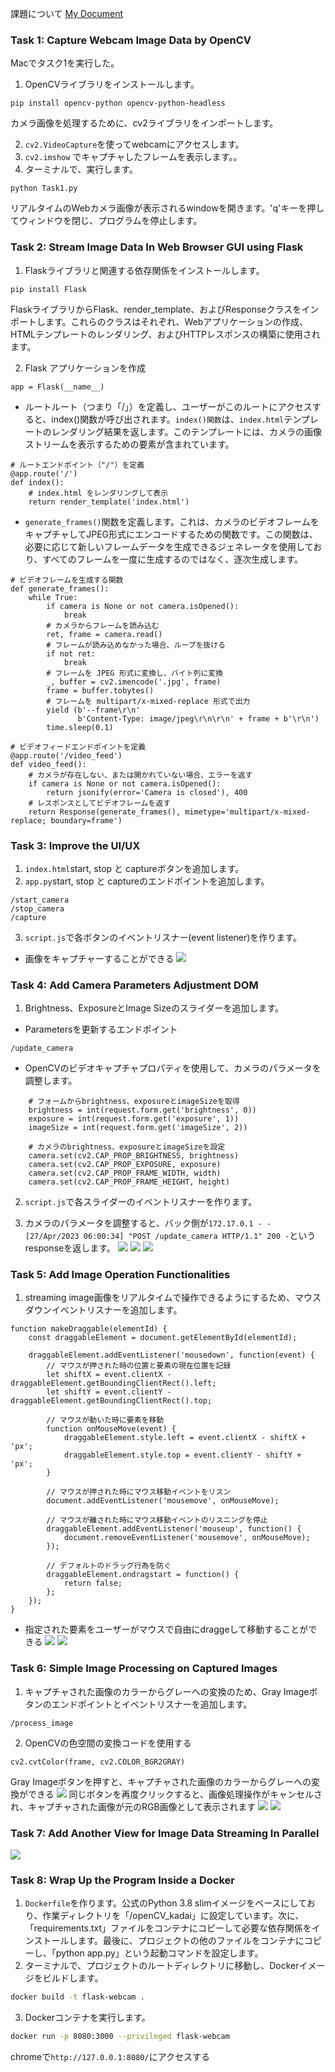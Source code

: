 課題について
[My Document](files/(Fullstack)_Realtime_Image_Streaming_using_Flask.pdf
)

### Task 1: Capture Webcam Image Data by OpenCV
Macでタスク1を実行した。
1. OpenCVライブラリをインストールします。
```
pip install opencv-python opencv-python-headless
```
カメラ画像を処理するために、cv2ライブラリをインポートします。

2. `cv2.VideoCapture`を使ってwebcamにアクセスします。
3. `cv2.imshow` でキャプチャしたフレームを表示します。。
4. ターミナルで、実行します。
```
python Task1.py
```
リアルタイムのWebカメラ画像が表示されるwindowを開きます。'q'キーを押してウィンドウを閉じ、プログラムを停止します。

### Task 2: Stream Image Data In Web Browser GUI using Flask
1. Flaskライブラリと関連する依存関係をインストールします。
```
pip install Flask
```
FlaskライブラリからFlask、render_template、およびResponseクラスをインポートします。これらのクラスはそれぞれ、Webアプリケーションの作成、HTMLテンプレートのレンダリング、およびHTTPレスポンスの構築に使用されます。


2. Flask アプリケーションを作成
```
app = Flask(__name__)

```

* ルートルート（つまり「/」）を定義し、ユーザーがこのルートにアクセスすると、index()関数が呼び出されます。`index()関数`は、`index.html`テンプレートのレンダリング結果を返します。このテンプレートには、カメラの画像ストリームを表示するための<img>要素が含まれています。
```
# ルートエンドポイント（"/"）を定義
@app.route('/')
def index():
    # index.html をレンダリングして表示
    return render_template('index.html')
```

* `generate_frames()`関数を定義します。これは、カメラのビデオフレームをキャプチャしてJPEG形式にエンコードするための関数です。この関数は、必要に応じて新しいフレームデータを生成できるジェネレータを使用しており、すべてのフレームを一度に生成するのではなく、逐次生成します。
```
# ビデオフレームを生成する関数
def generate_frames():
    while True:
        if camera is None or not camera.isOpened():
            break
        # カメラからフレームを読み込む
        ret, frame = camera.read()
        # フレームが読み込めなかった場合、ループを抜ける
        if not ret:
            break
        # フレームを JPEG 形式に変換し、バイト列に変換
        _, buffer = cv2.imencode('.jpg', frame)
        frame = buffer.tobytes()
        # フレームを multipart/x-mixed-replace 形式で出力
        yield (b'--frame\r\n'
               b'Content-Type: image/jpeg\r\n\r\n' + frame + b'\r\n')
        time.sleep(0.1)

# ビデオフィードエンドポイントを定義
@app.route('/video_feed')
def video_feed():
    # カメラが存在しない、または開かれていない場合、エラーを返す
    if camera is None or not camera.isOpened():
        return jsonify(error='Camera is closed'), 400
    # レスポンスとしてビデオフレームを返す
    return Response(generate_frames(), mimetype='multipart/x-mixed-replace; boundary=frame')
```

### Task 3: Improve the UI/UX
1. `index.html`start, stop と captureボタンを追加します。
2. `app.py`start, stop と captureのエンドポイントを追加します。

```
/start_camera
/stop_camera
/capture
```
3. `script.js`で各ボタンのイベントリスナー(event listener)を作ります。

* 画像をキャプチャーすることができる
![](files/image1.png)

### Task 4: Add Camera Parameters Adjustment DOM
1. Brightness、ExposureとImage Sizeのスライダーを追加します。
* Parametersを更新するエンドポイント
```
/update_camera
```
* OpenCVのビデオキャプチャプロパティを使用して、カメラのパラメータを調整します。
```
    # フォームからbrightness、exposureとimageSizeを取得
    brightness = int(request.form.get('brightness', 0))
    exposure = int(request.form.get('exposure', 1))
    imageSize = int(request.form.get('imageSize', 2))

    # カメラのbrightness、exposureとimageSizeを設定
    camera.set(cv2.CAP_PROP_BRIGHTNESS, brightness)
    camera.set(cv2.CAP_PROP_EXPOSURE, exposure)
    camera.set(cv2.CAP_PROP_FRAME_WIDTH, width)
    camera.set(cv2.CAP_PROP_FRAME_HEIGHT, height)
```
2. `script.js`で各スライダーのイベントリスナーを作ります。

3. カメラのパラメータを調整すると、バック側が`172.17.0.1 - - [27/Apr/2023 06:00:34] "POST /update_camera HTTP/1.1" 200 -`というresponseを返します。
![](files/brightness.png)
![](files/size.png)
![](files/log1.png)

### Task 5: Add Image Operation Functionalities
1. streaming image画像をリアルタイムで操作できるようにするため、マウスダウンイベントリスナーを追加します。
```
function makeDraggable(elementId) {
    const draggableElement = document.getElementById(elementId);

    draggableElement.addEventListener('mousedown', function(event) {
        // マウスが押された時の位置と要素の現在位置を記録
        let shiftX = event.clientX - draggableElement.getBoundingClientRect().left;
        let shiftY = event.clientY - draggableElement.getBoundingClientRect().top;

        // マウスが動いた時に要素を移動
        function onMouseMove(event) {
            draggableElement.style.left = event.clientX - shiftX + 'px';
            draggableElement.style.top = event.clientY - shiftY + 'px';
        }

        // マウスが押された時にマウス移動イベントをリスン
        document.addEventListener('mousemove', onMouseMove);

        // マウスが離された時にマウス移動イベントのリスニングを停止
        draggableElement.addEventListener('mouseup', function() {
            document.removeEventListener('mousemove', onMouseMove);
        });

        // デフォルトのドラッグ行為を防ぐ
        draggableElement.ondragstart = function() {
            return false;
        };
    });
}
```
* 指定された要素をユーザーがマウスで自由にdraggeして移動することができる
![](files/draggable1.png)
![](files/draggable2.png)

### Task 6: Simple Image Processing on Captured Images
1. キャプチャされた画像のカラーからグレーへの変換のため、Gray Imageボタンのエンドポイントとイベントリスナーを追加します。
```
/process_image
```
2. OpenCVの色空間の変換コードを使用する
```
cv2.cvtColor(frame, cv2.COLOR_BGR2GRAY)
```

Gray Imageボタンを押すと、キャプチャされた画像のカラーからグレーへの変換ができる
![](files/gray1.png)
同じボタンを再度クリックすると、画像処理操作がキャンセルされ、キャプチャされた画像が元のRGB画像として表示されます
![](files/gray2.png)
![](files/log2.png)


### Task 7: Add Another View for Image Data Streaming In Parallel

![](files/twocamera.png)


### Task 8: Wrap Up the Program Inside a Docker
1. `Dockerfile`を作ります。公式のPython 3.8 slimイメージをベースにしており、作業ディレクトリを「/openCV_kadai」に設定しています。次に、「requirements.txt」ファイルをコンテナにコピーして必要な依存関係をインストールします。最後に、プロジェクトの他のファイルをコンテナにコピーし、「python app.py」という起動コマンドを設定します。
2. ターミナルで、プロジェクトのルートディレクトリに移動し、Dockerイメージをビルドします。
```bash
docker build -t flask-webcam .
```
3. Dockerコンテナを実行します。
```bash
docker run -p 8080:3000 --privileged flask-webcam
```
chromeで`http://127.0.0.1:8080/`にアクセスする
